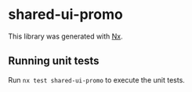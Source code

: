 # shared-ui-promo

This library was generated with [Nx](https://nx.dev).

## Running unit tests

Run `nx test shared-ui-promo` to execute the unit tests.
